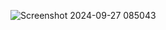 ![Screenshot 2024-09-27 085043](https://github.com/user-attachments/assets/a0ff61f1-f08e-4e80-9349-3879be949758)

